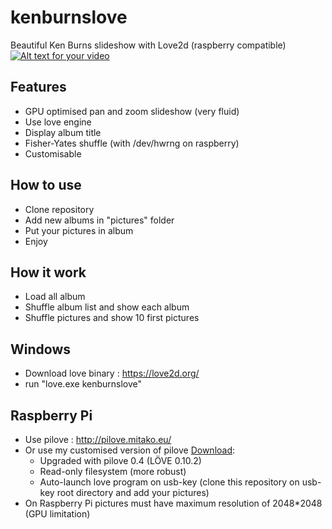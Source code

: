 # kenburnslove
Beautiful Ken Burns slideshow with Love2d (raspberry compatible)  
[![Alt text for your video](https://img.youtube.com/vi/IOrIK-4IhOI/1.jpg)](http://www.youtube.com/watch?v=IOrIK-4IhOI)

## Features
- GPU optimised pan and zoom slideshow (very fluid)
- Use love engine
- Display album title
- Fisher-Yates shuffle (with /dev/hwrng on raspberry)
- Customisable

## How to use
- Clone repository
- Add new albums in "pictures" folder
- Put your pictures in album
- Enjoy

## How it work
- Load all album
- Shuffle album list and show each album
- Shuffle pictures and show 10 first pictures

## Windows
- Download love binary : https://love2d.org/
- run "love.exe kenburnslove"

## Raspberry Pi
- Use pilove : http://pilove.mitako.eu/ 
- Or use my customised version of pilove [Download](https://github.com/nbergont/kenburnslove/releases/download/V1.0/pilove-0.4_ro_usb.img.zip):
    - Upgraded with pilove 0.4 (LÖVE 0.10.2)
	- Read-only filesystem (more robust)
	- Auto-launch love program on usb-key (clone this repository on usb-key root directory and add your pictures)
- On Raspberry Pi pictures must have maximum resolution of 2048*2048 (GPU limitation)
